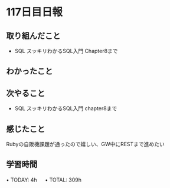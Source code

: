 # 117日目日報

## 取り組んだこと
- SQL スッキリわかるSQL入門 Chapter8まで

## わかったこと

## 次やること
- SQL スッキリわかるSQL入門 chapter8まで
  
## 感じたこと
Rubyの自販機課題が通ったので嬉しい、GW中にRESTまで進めたい

## 学習時間
• TODAY: 4h
　
• TOTAL: 309h
